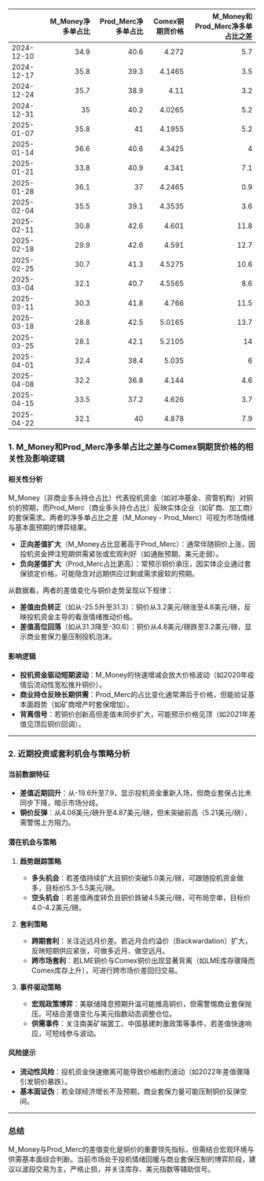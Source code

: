 |            |   M_Money净多单占比 |   Prod_Merc净多单占比 |   Comex铜期货价格 |   M_Money和Prod_Merc净多单占比之差 |
|:-----------|--------------------:|----------------------:|------------------:|-----------------------------------:|
| 2024-12-10 |                34.9 |                  40.6 |            4.272  |                                5.7 |
| 2024-12-17 |                35.8 |                  39.3 |            4.1465 |                                3.5 |
| 2024-12-24 |                35.7 |                  38.9 |            4.11   |                                3.2 |
| 2024-12-31 |                35   |                  40.2 |            4.0265 |                                5.2 |
| 2025-01-07 |                35.8 |                  41   |            4.1955 |                                5.2 |
| 2025-01-14 |                36.6 |                  40.6 |            4.3425 |                                4   |
| 2025-01-21 |                33.8 |                  40.9 |            4.341  |                                7.1 |
| 2025-01-28 |                36.1 |                  37   |            4.2465 |                                0.9 |
| 2025-02-04 |                35.5 |                  39.1 |            4.3535 |                                3.6 |
| 2025-02-11 |                30.8 |                  42.6 |            4.601  |                               11.8 |
| 2025-02-18 |                29.9 |                  42.6 |            4.591  |                               12.7 |
| 2025-02-25 |                30.7 |                  41.3 |            4.5275 |                               10.6 |
| 2025-03-04 |                32.1 |                  40.7 |            4.5565 |                                8.6 |
| 2025-03-11 |                30.3 |                  41.8 |            4.766  |                               11.5 |
| 2025-03-18 |                28.8 |                  42.5 |            5.0165 |                               13.7 |
| 2025-03-25 |                28.1 |                  42.1 |            5.2105 |                               14   |
| 2025-04-01 |                32.4 |                  38.4 |            5.035  |                                6   |
| 2025-04-08 |                32.2 |                  36.8 |            4.144  |                                4.6 |
| 2025-04-15 |                33.5 |                  37.2 |            4.626  |                                3.7 |
| 2025-04-22 |                32.1 |                  40   |            4.878  |                                7.9 |![图](interest_exchange.png)



### 1. M_Money和Prod_Merc净多单占比之差与Comex铜期货价格的相关性及影响逻辑

#### 相关性分析
M_Money（非商业多头持仓占比）代表投机资金（如对冲基金、资管机构）对铜价的预期，而Prod_Merc（商业多头持仓占比）反映实体企业（如矿商、加工商）的套保需求。两者的净多单占比之差（M_Money - Prod_Merc）可视为市场情绪与基本面预期的博弈结果。  
- **正向差值扩大**（M_Money占比显著高于Prod_Merc）：通常伴随铜价上涨，因投机资金押注短期供需紧张或宏观利好（如通胀预期、美元走弱）。  
- **负向差值扩大**（Prod_Merc占比更高）：常预示铜价承压，因实体企业通过套保锁定价格，可能隐含对远期供应过剩或需求疲软的预期。  

从数据看，两者的差值变化与铜价走势呈现以下规律：  
- **差值由负转正**（如从-25.5升至31.3）：铜价从3.2美元/磅涨至4.8美元/磅，反映投机资金主导的看涨情绪推动价格。  
- **差值高位回落**（如从31.3降至-30.6）：铜价从4.8美元/磅跌至3.2美元/磅，显示商业套保力量压制投机泡沫。  

#### 影响逻辑
- **投机资金驱动短期波动**：M_Money的快速增减会放大价格波动（如2020年疫情后流动性宽松推升铜价）。  
- **商业持仓反映长期供需**：Prod_Merc的占比变化通常滞后于价格，但能验证基本面趋势（如矿商增产时套保增加）。  
- **背离信号**：若铜价创新高但差值未同步扩大，可能预示价格见顶（如2021年差值见顶后铜价回调）。  

---

### 2. 近期投资或套利机会与策略分析

#### 当前数据特征
- **差值近期回升**：从-19.6升至7.9，显示投机资金重新入场，但商业套保占比未同步下降，暗示市场分歧。  
- **铜价反弹**：从4.08美元/磅升至4.87美元/磅，但未突破前高（5.21美元/磅），需警惕上方阻力。  

#### 潜在机会与策略
1. **趋势跟踪策略**  
   - **多头机会**：若差值持续扩大且铜价突破5.0美元/磅，可跟随投机资金做多，目标价5.3-5.5美元/磅。  
   - **空头机会**：若差值再度转负且铜价跌破4.5美元/磅，可布局空单，目标价4.0-4.2美元/磅。  

2. **套利策略**  
   - **跨期套利**：关注近远月价差。若近月合约溢价（Backwardation）扩大，反映短期供应紧张，可做多近月、做空远月。  
   - **跨市场套利**：若LME铜价与Comex铜价出现显著背离（如LME库存骤降而Comex库存上升），可进行跨市场价差回归交易。  

3. **事件驱动策略**  
   - **宏观政策博弈**：美联储降息预期升温可能推高铜价，但需警惕商业套保抛压。可结合差值变化与美元指数动态调整仓位。  
   - **供需事件**：关注南美矿端罢工、中国基建刺激政策等事件，若差值快速响应，可短线参与波动。  

#### 风险提示
- **流动性风险**：投机资金快速撤离可能导致价格剧烈波动（如2022年差值骤降引发铜价暴跌）。  
- **基本面证伪**：若全球经济增长不及预期，商业套保力量可能压制铜价反弹空间。  

---

### 总结
M_Money与Prod_Merc的差值变化是铜价的重要领先指标，但需结合宏观环境与供需基本面综合判断。当前市场处于投机情绪回暖与商业套保压制的博弈阶段，建议以波段交易为主，严格止损，并关注库存、美元指数等辅助信号。